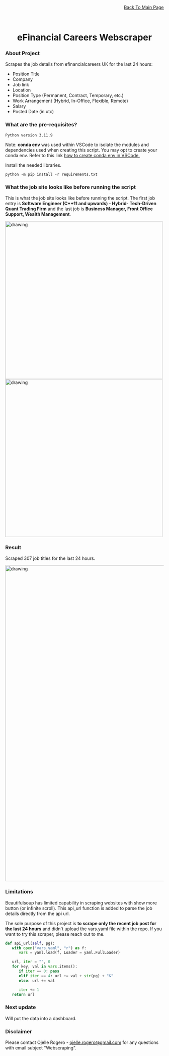 <p align="right"><a href="https://github.com/ojudz08/AutomationProjects/tree/main">Back To Main Page</a></p>


<!-- PROJECT LOGO -->
<br />
<div align="center">
<h1 align="center">eFinancial Careers Webscraper</h1>
</div>


<!-- ABOUT PROJECT -->
### About Project

Scrapes the job details from efinancialcareers UK for the last 24 hours:
- Position Title
- Company
- Job link
- Location
- Position Type (Permanent, Contract, Temporary, etc.)
- Work Arrangement (Hybrid, In-Office, Flexible, Remote)
- Salary
- Posted Date (in utc)


### What are the pre-requisites?

```Python version 3.11.9```

Note: **conda env** was used within VSCode to isolate the modules and dependencies used when creating this script. You may opt to create your conda env. Refer to this link [how to create conda env in VSCode.](https://code.visualstudio.com/docs/python/environments)

Install the needed libraries. 

```
python -m pip install -r requirements.txt
```

### What the job site looks like before running the script

This is what the job site looks like before running the script. The first job entry is **Software Engineer (C++11 and upwards) - Hybrid- Tech-Driven Quant Trading Firm** and the last job is **Business Manager, Front Office Support, Wealth Management**.

   <img src="img/image1.png" alt="drawing" width="500"/>

   <img src="img/image2.png" alt="drawing" width="500"/>

    

### Result

Scraped 307 job titles for the last 24 hours.

   <img src="img/image3.png" alt="drawing" width="1000"/>


### Limitations

Beautifulsoup has limited capability in scraping websites with show more button (or infinite scroll). This api_url function is added to parse the job details directly from the api url. 

The sole purpose of this project is **to scrape only the recent job post for the last 24 hours** and didn't upload the vars.yaml file within the repo. If you want to try this scraper, please reach out to me.

```python
def api_url(self, pg):
   with open("vars.yaml", "r") as f:
      vars = yaml.load(f, Loader = yaml.FullLoader)

   url, iter = "", 0
   for key, val in vars.items():
      if iter == 0: pass
      elif iter == 4: url += val + str(pg) + "&"
      else: url += val

      iter += 1
   return url
```

### Next update
Will put the data into a dashboard.

<!-- CONTACT -->
### Disclaimer

Please contact Ojelle Rogero - ojelle.rogero@gmail.com for any questions with email subject "Webscraping".